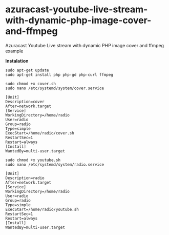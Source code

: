 # azuracast-youtube-live-stream-with-dynamic-php-image-cover-and-ffmpeg
Azuracast Youtube Live stream with dynamic PHP image cover and ffmpeg example

**Instalation**

```
sudo apt-get update
sudo apt-get install php php-gd php-curl ffmpeg

sudo chmod +x cover.sh
sudo nano /etc/systemd/system/cover.service

[Unit]
Description=cover
After=network.target
[Service]
WorkingDirectory=/home/radio
User=radio
Group=radio
Type=simple
ExecStart=/home/radio/cover.sh
RestartSec=1
Restart=always
[Install]
WantedBy=multi-user.target

sudo chmod +x youtube.sh
sudo nano /etc/systemd/system/radio.service

[Unit]
Description=radio
After=network.target
[Service]
WorkingDirectory=/home/radio
User=radio
Group=radio
Type=simple
ExecStart=/home/radio/youtube.sh
RestartSec=1
Restart=always
[Install]
WantedBy=multi-user.target
```
